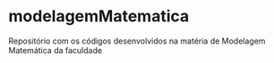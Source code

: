 # modelagemMatematica
Repositório com os códigos desenvolvidos na matéria de Modelagem Matemática da faculdade
